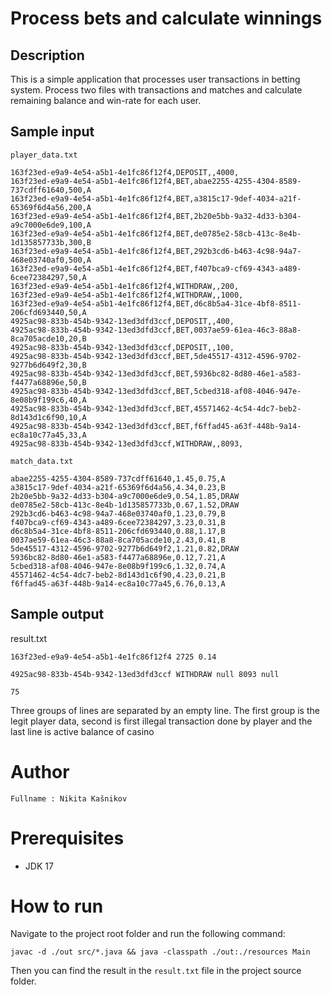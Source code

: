 # Process bets and calculate winnings

## Description

This is a simple application that processes user transactions in betting system.
Process two files with transactions and matches and calculate remaining balance and win-rate for each user.

## Sample input

`player_data.txt`

```plaintext
163f23ed-e9a9-4e54-a5b1-4e1fc86f12f4,DEPOSIT,,4000,
163f23ed-e9a9-4e54-a5b1-4e1fc86f12f4,BET,abae2255-4255-4304-8589-737cdff61640,500,A
163f23ed-e9a9-4e54-a5b1-4e1fc86f12f4,BET,a3815c17-9def-4034-a21f-65369f6d4a56,200,A
163f23ed-e9a9-4e54-a5b1-4e1fc86f12f4,BET,2b20e5bb-9a32-4d33-b304-a9c7000e6de9,100,A
163f23ed-e9a9-4e54-a5b1-4e1fc86f12f4,BET,de0785e2-58cb-413c-8e4b-1d135857733b,300,B
163f23ed-e9a9-4e54-a5b1-4e1fc86f12f4,BET,292b3cd6-b463-4c98-94a7-468e03740af0,500,A
163f23ed-e9a9-4e54-a5b1-4e1fc86f12f4,BET,f407bca9-cf69-4343-a489-6cee72384297,50,A
163f23ed-e9a9-4e54-a5b1-4e1fc86f12f4,WITHDRAW,,200,
163f23ed-e9a9-4e54-a5b1-4e1fc86f12f4,WITHDRAW,,1000,
163f23ed-e9a9-4e54-a5b1-4e1fc86f12f4,BET,d6c8b5a4-31ce-4bf8-8511-206cfd693440,50,A
4925ac98-833b-454b-9342-13ed3dfd3ccf,DEPOSIT,,400,
4925ac98-833b-454b-9342-13ed3dfd3ccf,BET,0037ae59-61ea-46c3-88a8-8ca705acde10,20,B
4925ac98-833b-454b-9342-13ed3dfd3ccf,DEPOSIT,,100,
4925ac98-833b-454b-9342-13ed3dfd3ccf,BET,5de45517-4312-4596-9702-9277b6d649f2,30,B
4925ac98-833b-454b-9342-13ed3dfd3ccf,BET,5936bc82-8d80-46e1-a583-f4477a68896e,50,B
4925ac98-833b-454b-9342-13ed3dfd3ccf,BET,5cbed318-af08-4046-947e-8e08b9f199c6,40,A
4925ac98-833b-454b-9342-13ed3dfd3ccf,BET,45571462-4c54-4dc7-beb2-8d143d1c6f90,10,A
4925ac98-833b-454b-9342-13ed3dfd3ccf,BET,f6ffad45-a63f-448b-9a14-ec8a10c77a45,33,A
4925ac98-833b-454b-9342-13ed3dfd3ccf,WITHDRAW,,8093,
```

`match_data.txt`

```plaintext
abae2255-4255-4304-8589-737cdff61640,1.45,0.75,A
a3815c17-9def-4034-a21f-65369f6d4a56,4.34,0.23,B
2b20e5bb-9a32-4d33-b304-a9c7000e6de9,0.54,1.85,DRAW
de0785e2-58cb-413c-8e4b-1d135857733b,0.67,1.52,DRAW
292b3cd6-b463-4c98-94a7-468e03740af0,1.23,0.79,B
f407bca9-cf69-4343-a489-6cee72384297,3.23,0.31,B
d6c8b5a4-31ce-4bf8-8511-206cfd693440,0.88,1.17,B
0037ae59-61ea-46c3-88a8-8ca705acde10,2.43,0.41,B
5de45517-4312-4596-9702-9277b6d649f2,1.21,0.82,DRAW
5936bc82-8d80-46e1-a583-f4477a68896e,0.12,7.21,A
5cbed318-af08-4046-947e-8e08b9f199c6,1.32,0.74,A
45571462-4c54-4dc7-beb2-8d143d1c6f90,4.23,0.21,B
f6ffad45-a63f-448b-9a14-ec8a10c77a45,6.76,0.13,A
```

## Sample output

result.txt
```plaintext
163f23ed-e9a9-4e54-a5b1-4e1fc86f12f4 2725 0.14

4925ac98-833b-454b-9342-13ed3dfd3ccf WITHDRAW null 8093 null

75
```
Three groups of lines are separated by an empty line. 
The first group is the legit player data, second is first illegal transaction done by player
 and the last line is active balance of casino
# Author

`Fullname : Nikita Kašnikov`

# Prerequisites

- JDK 17

# How to run

 Navigate to the project root folder and run the following command:

```shell
javac -d ./out src/*.java && java -classpath ./out:./resources Main
```

Then you can find the result in the `result.txt` file in the project source folder.